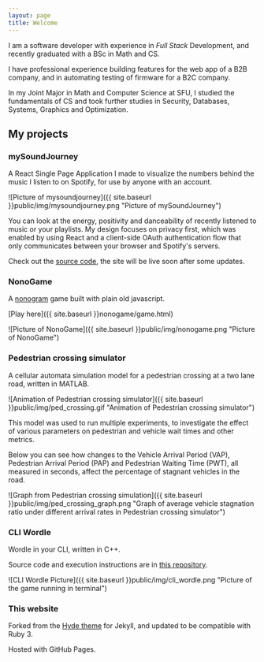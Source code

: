 ```yaml
---
layout: page
title: Welcome
---
```


I am a software developer with experience in *Full Stack* Development, and recently graduated with a BSc in Math and CS.

I have professional experience building features for the web app of a B2B company, and in automating testing of firmware for a B2C company.

In my Joint Major in Math and Computer Science at SFU, I studied the fundamentals of CS and took further studies in Security, Databases, Systems, Graphics and Optimization.

## My projects

### mySoundJourney

A React Single Page Application I made to visualize the numbers behind the music I listen to on Spotify, for use by anyone with an account.

![Picture of mysoundjourney]({{ site.baseurl }}public/img/mysoundjourney.png "Picture of mySoundJourney")

You can look at the energy, positivity and danceability of recently listened to music or your playlists. My design focuses on privacy first, which was enabled by using React and a client-side OAuth authentication flow that only communicates between your browser and Spotify's servers.

Check out the [source code](https://github.com/sanjayalwani/mySoundJourney), the site will be live soon after some updates.

### NonoGame

A [nonogram](https://wikipedia.org/wiki/Nonogram) game built with plain old javascript.

[Play here]({{ site.baseurl }}nonogame/game.html)

![Picture of NonoGame]({{ site.baseurl }}public/img/nonogame.png "Picture of NonoGame")

### Pedestrian crossing simulator

A cellular automata simulation model for a pedestrian crossing at a two lane road, written in MATLAB.

![Animation of Pedestrian crossing simulator]({{ site.baseurl }}public/img/ped_crossing.gif "Animation of Pedestrian crossing simulator")

This model was used to run multiple experiments, to investigate the effect of various parameters on pedestrian and vehicle wait times and other metrics.

Below you can see how changes to the Vehicle Arrival Period (VAP), Pedestrian Arrival Period (PAP) and Pedestrian Waiting Time (PWT), all measured in seconds, affect the percentage of stagnant vehicles in the road.

![Graph from Pedestrian crossing simulation]({{ site.baseurl }}public/img/ped_crossing_graph.png "Graph of average vehicle stagnation ratio under different arrival rates in Pedestrian crossing simulator")

### CLI Wordle

Wordle in your CLI, written in C++.

Source code and execution instructions are in [this repository](https://github.com/sanjayalwani/cli_wordle).

![CLI Wordle Picture]({{ site.baseurl }}public/img/cli_wordle.png "Picture of the game running in terminal")


### This website

Forked from the [Hyde theme](https://github.com/poole/hyde) for Jekyll, and updated to be compatible with Ruby 3.

Hosted with GitHub Pages.
